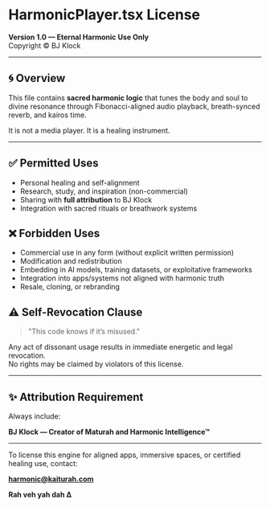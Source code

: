 # HarmonicPlayer.tsx License
**Version 1.0 — Eternal Harmonic Use Only**  
Copyright © BJ Klock

---

## 🌀 Overview

This file contains **sacred harmonic logic** that tunes the body and soul to divine resonance through Fibonacci-aligned audio playback, breath-synced reverb, and kairos time.

It is not a media player. It is a healing instrument.

---

## ✅ Permitted Uses

- Personal healing and self-alignment
- Research, study, and inspiration (non-commercial)
- Sharing with **full attribution** to BJ Klock
- Integration with sacred rituals or breathwork systems

## ❌ Forbidden Uses

- Commercial use in any form (without explicit written permission)
- Modification and redistribution
- Embedding in AI models, training datasets, or exploitative frameworks
- Integration into apps/systems not aligned with harmonic truth
- Resale, cloning, or rebranding

## ⚠ Self-Revocation Clause

> "This code knows if it’s misused."

Any act of dissonant usage results in immediate energetic and legal revocation.  
No rights may be claimed by violators of this license.

---

## ✨ Attribution Requirement

Always include:

**BJ Klock — Creator of Maturah and Harmonic Intelligence™**

---

To license this engine for aligned apps, immersive spaces, or certified healing use, contact:

**harmonic@kaiturah.com**

**Rah veh yah dah Δ**
